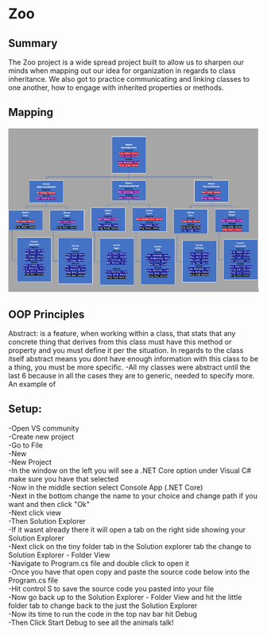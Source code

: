 <h1> Zoo </h1>

<h2> Summary </h2>

The Zoo project is a wide spread project built to allow us to sharpen our minds when mapping out our idea for organization
in regards to class inheritance.  We also got to practice communicating and linking classes to one another, how to engage with 
inherited properties or methods. 

<h2> Mapping </h2>

![mapping of zoo](Assets/MappingZoo.PNG)

<h2> OOP Principles </h2>

Abstract: is a feature, when working within a class, that stats that any concrete thing that derives from this
 class must have this method or property and you must define it per the situation. In regards to the class itself 
abstract means you dont have enough information with this class to be a thing, you must be more specific.
-All my classes were abstract until the last 6 because in all the cases they are to generic, needed to specify more. 
An example of

<h2> Setup: </h2>

-Open VS community  
-Create new project  
-Go to File  
-New  
-New Project  
-In the window on the left you will see a .NET Core option under Visual C# make sure you have that selected  
-Now in the middle section select Console App (.NET Core)  
-Next in the bottom change the name to your choice and change path if you want and then click "Ok"  
-Next click view  
-Then Solution Explorer  
-If it wasnt already there it will open a tab on the right side showing your Solution Explorer  
-Next click on the tiny folder tab in the Solution explorer tab the change to Solution Explorer - Folder View  
-Navigate to Program.cs file and double click to open it  
-Once you have that open copy and paste the source code below into the Program.cs file  
-Hit control S to save the source code you pasted into your file  
-Now go back up to the Solution Explorer - Folder View and hit the little folder tab to change back to the just the Solution Explorer  
-Now its time to run the code in the top nav bar hit Debug  
-Then Click Start Debug to see all the animals talk!  